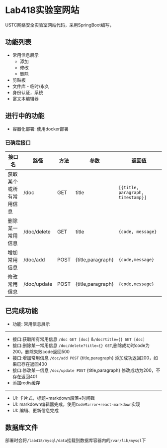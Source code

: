 # Lab418实验室网站

USTC网络安全实验室网站代码，采用SpringBoot编写，

## 功能列表
- 常用信息展示
  - 添加
  - 修改
  - 删除
- 剪贴板
- 文件库 - 临时/永久
- 身份认证，系统
- 富文本编辑器

## 进行中的功能
- 容器化部署: 使用docker部署

### 已确定接口
| 接口名                 | 路径        | 方法 | 参数              | 返回值                            |
| ---------------------- | ----------- | ---- | ----------------- | --------------------------------- |
| 获取某个或所有常用信息 | /doc        | GET  | title             | `[{title, paragraph, timestamp}]` |
| 删除某一常用信息       | /doc/delete | GET  | title             | `{code, message}`                 |
| 增加常用信息           | /doc/add    | POST | {title,paragraph} | `{code,message}`                  |
| 修改常用信息           | /doc/update | POST | {title,paragraph} | `{code,message}`                  |

## 已完成功能

- 功能: 常用信息展示

-----

- 接口:获取所有常用信息  `/doc GET [doc]` &`/doc?title={} GET [doc]`
- 接口:删除某一常用信息  `/doc/delete?title={} GET`,删除成功时code为200，删除失败code返回500
- 接口:增加常用信息 `/doc/add POST` {title,paragraph} 添加成功返回200，如果已存在返回400
- 接口:修改某一信息 `/doc/update POST`  {title,paragraph} 修改成功为200，不存在返回401
- 添加redis缓存

-----

- UI: 卡片式，标题+markdown段落+时间戳
- UI: markdown编辑器完成，使用`CodeMirror+react-markdown`实现
- UI: 编辑、更新信息完成

## 数据库文件

部署时会将`/lab418/mysql/data`挂载到数据库容器内的`/var/lib/mysql`下
